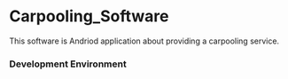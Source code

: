 # Carpooling_Software
This software is Andriod application about providing a carpooling service.  
### Development Environment
